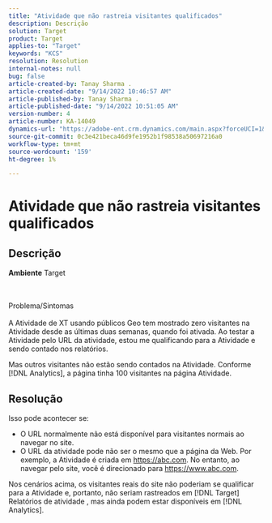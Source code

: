 ```yaml
---
title: "Atividade que não rastreia visitantes qualificados"
description: Descrição
solution: Target
product: Target
applies-to: "Target"
keywords: "KCS"
resolution: Resolution
internal-notes: null
bug: false
article-created-by: Tanay Sharma .
article-created-date: "9/14/2022 10:46:57 AM"
article-published-by: Tanay Sharma .
article-published-date: "9/14/2022 10:51:05 AM"
version-number: 4
article-number: KA-14049
dynamics-url: "https://adobe-ent.crm.dynamics.com/main.aspx?forceUCI=1&pagetype=entityrecord&etn=knowledgearticle&id=eb27b88a-1a34-ed11-9db1-002248086735"
source-git-commit: 0c3e421beca46d9fe1952b1f98538a50697216a0
workflow-type: tm+mt
source-wordcount: '159'
ht-degree: 1%

---
```


# Atividade que não rastreia visitantes qualificados

## Descrição

<b>Ambiente</b>
Target


<br><br>Problema/Sintomas<br><br>
A Atividade de XT usando públicos Geo tem mostrado zero visitantes na Atividade desde as últimas duas semanas, quando foi ativada. Ao testar a Atividade pelo URL da atividade, estou me qualificando para a Atividade e sendo contado nos relatórios.



Mas outros visitantes não estão sendo contados na Atividade. Conforme [!DNL Analytics], a página tinha 100 visitantes na página Atividade.

## Resolução


Isso pode acontecer se:

- O URL normalmente não está disponível para visitantes normais ao navegar no site.
- O URL da atividade pode não ser o mesmo que a página da Web. Por exemplo, a Atividade é criada em https://abc.com. No entanto, ao navegar pelo site, você é direcionado para https://www.abc.com.


Nos cenários acima, os visitantes reais do site não poderiam se qualificar para a Atividade e, portanto, não seriam rastreados em [!DNL Target] Relatórios de atividade , mas ainda podem estar disponíveis em [!DNL Analytics].

